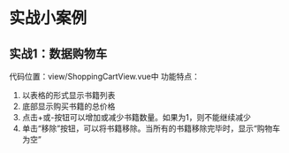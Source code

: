 # 实战小案例
## 实战1：数据购物车
代码位置：view/ShoppingCartView.vue中
功能特点：
1. 以表格的形式显示书籍列表
2. 底部显示购买书籍的总价格
3. 点击+或-按钮可以增加或减少书籍数量。如果为1，则不能继续减少
4. 单击“移除”按钮，可以将书籍移除。当所有的书籍移除完毕时，显示“购物车为空”
